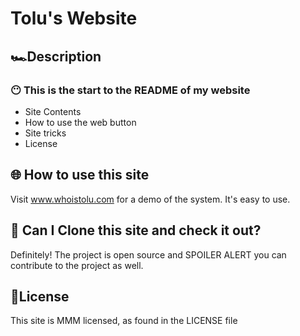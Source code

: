 #  Tolu's Website

##  🏎️Description
### 😶 This is the start to the README of my website
* Site Contents
* How to use the web button
* Site tricks
* License

##  🌐 How to use this site
Visit www.whoistolu.com for a demo of the system. It's easy to use.

##  👥 Can I Clone this site and check it out?
Definitely! The project is open source and SPOILER ALERT you can contribute to the project as well.

##  📄License
This site is MMM licensed, as found in the LICENSE file
